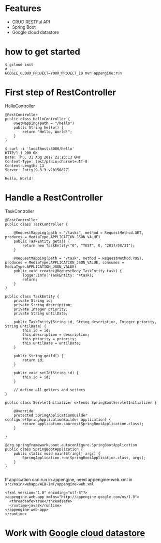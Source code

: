 # Features
- CRUD RESTFul API
- Spring Boot
- Google cloud datastore

# how to get started

```
$ gcloud init 
# ...
GOOGLE_CLOUD_PROJECT=YOUR_PROJECT_ID mvn appengine:run
```

# First step of RestController

HelloController

```
@RestController
public class HelloController {
    @GetMapping(path = "/hello")
    public String hello() {
        return "Hello, World!";
    }
}
```

```
$ curl -i 'localhost:8080/hello'
HTTP/1.1 200 OK
Date: Thu, 31 Aug 2017 21:13:13 GMT
Content-Type: text/plain;charset=utf-8
Content-Length: 13
Server: Jetty(9.3.3.v20150827)

Hello, World!
```

# Handle a RestController

TaskController

```
@RestController
public class TaskController {

    @RequestMapping(path = "/tasks", method = RequestMethod.GET, produces = MediaType.APPLICATION_JSON_VALUE)
    public TaskEntity gets() {
        return new TaskEntity("0", "TEST", 0, "2017/08/31");
    }

    @RequestMapping(path = "/task", method = RequestMethod.POST, produces = MediaType.APPLICATION_JSON_VALUE, consumes = MediaType.APPLICATION_JSON_VALUE)
    public void create(@RequestBody TaskEntity task) {
        logger.info("TaskEntity: "+task);
        return;
    }
}

```

```
public class TaskEntity {
    private String id;
    private String description;
    private Integer priority;
    private String untilDate;

    public TaskEntity(String id, String description, Integer priority, String untilDate) {
        this.id = id;
        this.description = description;
        this.priority = priority;
        this.untilDate = untilDate;
    }

    public String getId() {
        return id;
    }

    public void setId(String id) {
        this.id = id;
    }

    // define all getters and setters
}
```

```
public class ServletInitializer extends SpringBootServletInitializer {

    @Override
    protected SpringApplicationBuilder configure(SpringApplicationBuilder application) {
        return application.sources(SpringBootApplication.class);
    }

}

```

```
@org.springframework.boot.autoconfigure.SpringBootApplication
public class SpringBootApplication {
    public static void main(String[] args) {
        SpringApplication.run(SpringBootApplication.class, args);
    }
}


```

If application can run in appengine, need appengine-web.xml in `src/main/webapp/WEB-INF/appengine-web.xml`

```
<?xml version="1.0" encoding="utf-8"?>
<appengine-web-app xmlns="http://appengine.google.com/ns/1.0">
  <threadsafe>true</threadsafe>
  <runtime>java8</runtime>
</appengine-web-app>
</runtime>
```

# Work with [Google cloud datastore](https://cloud.google.com/java/getting-started-appengine-standard/using-cloud-datastore)
